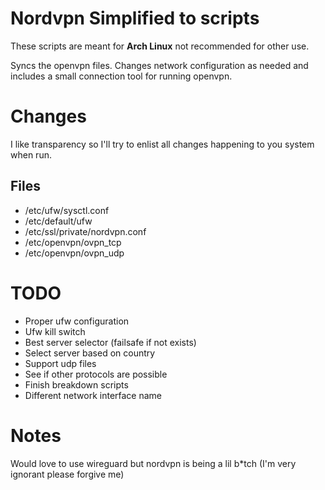 # Nordvpn Simplified to scripts

These scripts are meant for **Arch Linux** not recommended for other use.

Syncs the openvpn files. Changes network configuration as needed and includes a small connection tool for running openvpn.

# Changes

I like transparency so I'll try to enlist all changes happening to you system when run.

## Files

- /etc/ufw/sysctl.conf
- /etc/default/ufw
- /etc/ssl/private/nordvpn.conf
- /etc/openvpn/ovpn_tcp
- /etc/openvpn/ovpn_udp

# TODO

- Proper ufw configuration
- Ufw kill switch
- Best server selector (failsafe if not exists)
- Select server based on country
- Support udp files
- See if other protocols are possible
- Finish breakdown scripts
- Different network interface name

# Notes

Would love to use wireguard but nordvpn is being a lil b\*tch (I'm very ignorant please forgive me)
